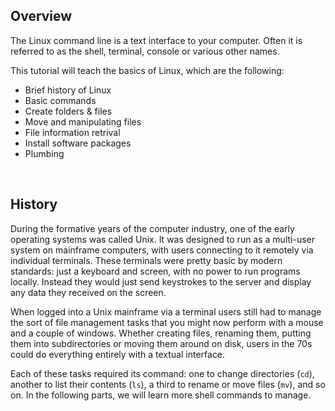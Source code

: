 ## Overview 

The Linux command line is a text interface to your computer. Often it is referred to as the shell, terminal, console or various other names.

This tutorial will teach the basics of Linux, which are the following:
- Brief history of Linux
- Basic commands
- Create folders & files
- Move and manipulating files
- File information retrival
- Install software packages
- Plumbing

<br/>

## History

During the formative years of the computer industry, one of the early operating systems was called Unix. It was designed to run as a multi-user system on mainframe computers, with users connecting to it remotely via individual terminals. These terminals were pretty basic by modern standards: just a keyboard and screen, with no power to run programs locally. Instead they would just send keystrokes to the server and display any data they received on the screen.

When logged into a Unix mainframe via a terminal users still had to manage the sort of file management tasks that you might now perform with a mouse and a couple of windows. Whether creating files, renaming them, putting them into subdirectories or moving them around on disk, users in the 70s could do everything entirely with a textual interface.

Each of these tasks required its command: one to change directories (`cd`), another to list their contents (`ls`), a third to rename or move files (`mv`), and so on. In the following parts, we will learn more shell commands to manage.

<br/>
